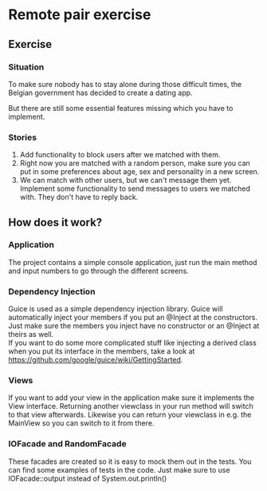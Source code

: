 # Remote pair exercise
## Exercise
### Situation
To make sure nobody has to stay alone during those difficult times, the Belgian government has decided to create a dating app.

But there are still some essential features missing which you have to implement.

### Stories
1. Add functionality to block users after we matched with them.
2. Right now you are matched with a random person, make sure you can put in some preferences about age, sex and personality in a new screen.
3. We can match with other users, but we can't message them yet. Implement some functionality to send messages to users we matched with. They don't have to reply back.

## How does it work?
### Application
The project contains a simple console application, just run the main method and input numbers to go through the different screens.

### Dependency Injection
Guice is used as a simple dependency injection library. Guice will automatically inject your members if you put an @Inject at the constructors.  
Just make sure the members you inject have no constructor or an @Inject at theirs as well.  
If you want to do some more complicated stuff like injecting a derived class when you put its interface in the members, take a look at https://github.com/google/guice/wiki/GettingStarted.

### Views
If you want to add your view in the application make sure it implements the View interface.
Returning another viewclass in your run method will switch to that view afterwards. Likewise you can return your viewclass in e.g. the MainView so you can switch to it from there.

### IOFacade and RandomFacade
These facades are created so it is easy to mock them out in the tests. You can find some examples of tests in the code.
Just make sure to use IOFacade::output instead of System.out.println()
